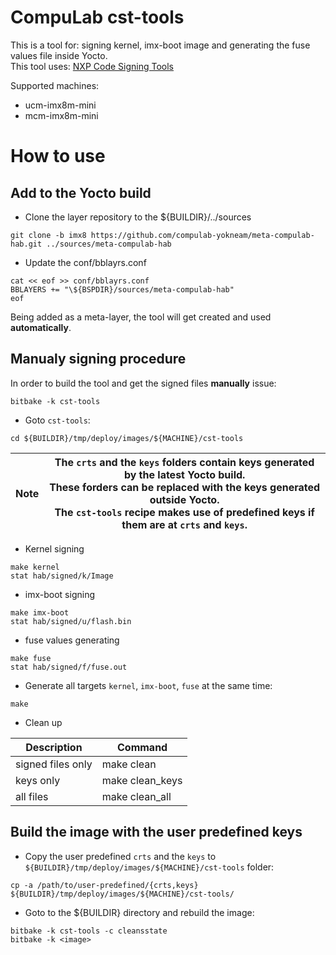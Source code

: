 # CompuLab cst-tools

This is a tool for: signing kernel, imx-boot image and generating the fuse values file inside Yocto.
<br>
This tool uses: [NXP Code Signing Tools](https://www.nxp.com/webapp/Download?colCode=IMX_CST_TOOL_NEW)

Supported machines:
* ucm-imx8m-mini
* mcm-imx8m-mini

# How to use

## Add to the Yocto build
* Clone the layer repository to the ${BUILDIR}/../sources
```
git clone -b imx8 https://github.com/compulab-yokneam/meta-compulab-hab.git ../sources/meta-compulab-hab
```

* Update the conf/bblayrs.conf
```
cat << eof >> conf/bblayrs.conf
BBLAYERS += "\${BSPDIR}/sources/meta-compulab-hab"
eof
```
Being added as a meta-layer, the tool will get created and used **automatically**.

## Manualy signing procedure
In order to build the tool and get the signed files **manually** issue:
```
bitbake -k cst-tools
```

<!---
## Output files
* Output Layout
```
cst-tools/
├── ca
│   └── ...
├── crts
│   ├── ...
│   ├── SRK_1_2_3_4_fuse.bin
│   └── SRK_1_2_3_4_table.bin
├── hab
│   ├── csf_additional_images.in
│   ├── csf_fit.in
│   ├── csf_spl.in
│   ├── flash_evk -> imx-boot-mcm-imx8m-mini-sd.bin-flash_evk
│   ├── flash_evk.log
│   ├── Image
│   ├── imx-boot-mcm-imx8m-mini-sd.bin-flash_evk
│   ├── print_fit_hab.log
│   └── signed
│       ├── f
│       │   └── fuse.out -- fuse values
│       ├── k
│       │   ├── csf_additional_images.in
│       │   ├── genivt
│       │   ├── Image
│       │   ├── Image_csf
│       │   ├── Image_pad
│       │   ├── Image_pad_ivt
│       │   ├── ivt.bin
│       │   └── signed -> Image -- signed kernel
│       └── u
│           ├── csf_fit.bin
│           ├── csf_fit.txt
│           ├── csf_spl.bin
│           ├── csf_spl.txt
│           ├── imx-boot-mcm-imx8m-mini-sd.bin-flash_evk
│           └── signed -> imx-boot-mcm-imx8m-mini-sd.bin-flash_evk -- signed imx-boot image
├── keys
│   ├── ...
│   ├── SRK1_sha256_2048_65537_v3_ca_key.der
│   ├── SRK1_sha256_2048_65537_v3_ca_key.pem
│   ├── SRK2_sha256_2048_65537_v3_ca_key.der
│   ├── SRK2_sha256_2048_65537_v3_ca_key.pem
│   ├── SRK3_sha256_2048_65537_v3_ca_key.der
│   ├── SRK3_sha256_2048_65537_v3_ca_key.pem
│   ├── SRK4_sha256_2048_65537_v3_ca_key.der
│   └── SRK4_sha256_2048_65537_v3_ca_key.pem
├── linux64
│   ├── bin
│   │   ├── cst
│   │   └── srktool
│   └── lib
│       └── libfrontend.a
├── Makefile
└── tools
    ├── csf.f
    ├── csf.k
    ├── csf.u
    ├── gen_keys.sh
    ├── gen_srk.sh
    └── hab4_pki_tree.sh
```
--->

* Goto `cst-tools`:
```
cd ${BUILDIR}/tmp/deploy/images/${MACHINE}/cst-tools
```

|Note|The `crts` and the `keys` folders contain keys generated by the latest Yocto build.<br>These forders can be replaced with the keys generated outside Yocto.<br>The `cst-tools` recipe makes use of predefined keys if them are at `crts` and `keys`.|
|---|---|

* Kernel signing
```
make kernel
stat hab/signed/k/Image
```

* imx-boot signing
```
make imx-boot
stat hab/signed/u/flash.bin
```

* fuse values generating
```
make fuse
stat hab/signed/f/fuse.out
```

* Generate all targets `kernel`, `imx-boot`, `fuse` at the same time:
```
make
```

* Clean up

|Description|Command|
|---|---|
| signed files only |make clean|
| keys only |make clean_keys|
| all files |make clean_all|


## Build the image with the user predefined keys
* Copy the user predefined `crts` and the `keys` to `${BUILDIR}/tmp/deploy/images/${MACHINE}/cst-tools` folder:
```
cp -a /path/to/user-predefined/{crts,keys} ${BUILDIR}/tmp/deploy/images/${MACHINE}/cst-tools/
```

* Goto to the ${BUILDIR} directory and rebuild the image:
```
bitbake -k cst-tools -c cleansstate
bitbake -k <image>
```
